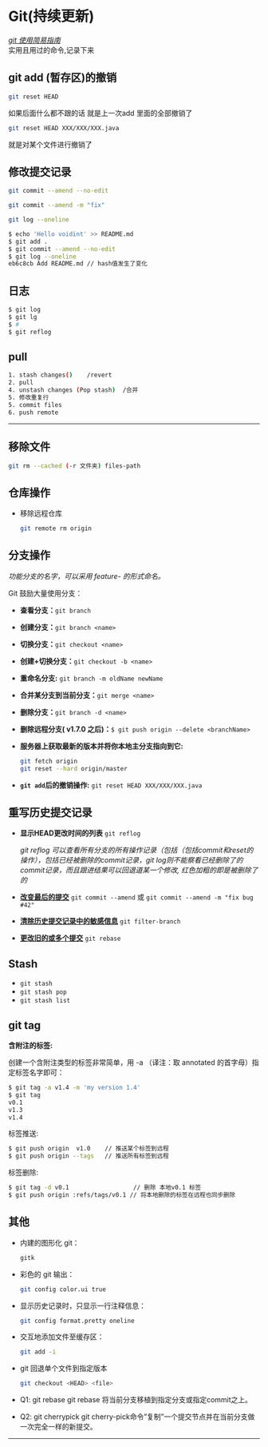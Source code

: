 # Git(持续更新) 
*[git 使用简易指南]*  
实用且用过的命令,记录下来

## git add (暂存区)的撤销  
```bash
git reset HEAD 
```
如果后面什么都不跟的话 就是上一次add 里面的全部撤销了  
```bash
git reset HEAD XXX/XXX/XXX.java 
```
就是对某个文件进行撤销了  

## 修改提交记录  
 ```bash
 git commit --amend --no-edit
 
 git commit --amend -m "fix"
 
 git log --oneline
 ```

 ```bash
 $ echo 'Hello voidint' >> README.md
 $ git add .
 $ git commit --amend --no-edit
 $ git log --oneline
 eb6c8cb Add README.md // hash值发生了变化
 ```


## 日志 
```	bash
$ git log
$ git lg   
$ #
$ git reflog
```

## pull
```bash
1. stash changes()    /revert
2. pull
4. unstash changes (Pop stash)  /合并
5. 修改重复行
5. commit files   
6. push remote
```
---
## 移除文件
```bash
git rm --cached (-r 文件夹) files-path   
```

## 仓库操作
- 移除远程仓库
	
	```bash
	git remote rm origin  
	```

## 分支操作

*功能分支的名字，可以采用 feature- 的形式命名。*

Git 鼓励大量使用分支：

- __查看分支：__`git branch`

- __创建分支：__`git branch <name>`

- __切换分支：__`git checkout <name>`

- __创建+切换分支：__`git checkout -b <name>`

- __重命名分支:__ `git branch -m oldName newName`

- __合并某分支到当前分支：__`git merge <name>`

- __删除分支：__`git branch -d <name>`

- __删除远程分支( v1.7.0 之后)：__`$ git push origin --delete <branchName>`
- __服务器上获取最新的版本并将你本地主分支指向到它:__
	
	``` bash
	git fetch origin  
	git reset --hard origin/master
	```

- __`git add`后的撤销操作:__ `git reset HEAD XXX/XXX/XXX.java`

## 重写历史提交记录

- __显示HEAD更改时间的列表__ `git reflog`  

    *git reflog 可以查看所有分支的所有操作记录（包括（包括commit和reset的操作），包括已经被删除的commit记录，git log则不能察看已经删除了的commit记录，而且跟进结果可以回退道某一个修改, 红色加粗的即是被删除了的*
- __[改变最后的提交]__ `git commit --amend` 或 `git commit --amend -m "fix bug #42"`

- __[清除历史提交记录中的敏感信息]__ `git filter-branch`
- __[更改旧的或多个提交]__ `git rebase`




## Stash 

- `git stash`
- `git stash pop`
- `git stash list`


## git tag

__含附注的标签:__ 

创建一个含附注类型的标签非常简单，用 -a （译注：取 annotated 的首字母）指定标签名字即可：  

``` bash
$ git tag -a v1.4 -m 'my version 1.4'  
$ git tag  
v0.1  
v1.3  
v1.4  
```
标签推送:  
``` bash
$ git push origin  v1.0    // 推送某个标签到远程
$ git push origin --tags   // 推送所有标签到远程
```
标签删除:  
``` bash
$ git tag -d v0.1                  // 删除 本地v0.1 标签 
$ git push origin :refs/tags/v0.1 // 将本地删除的标签在远程也同步删除
```
##  其他

- 内建的图形化 git：

  ```bash
  gitk
  ```

- 彩色的 git 输出：

  ```bash
  git config color.ui true
  ```

- 显示历史记录时，只显示一行注释信息：

  ```bash
  git config format.pretty oneline
  ```
- 交互地添加文件至缓存区：

  ```bash
  git add -i
  ```

- git  回退单个文件到指定版本

  ```bash
  git checkout <HEAD> <file>
  ```


- Q1: git rebase
git rebase 将当前分支移植到指定分支或指定commit之上。


- Q2: git cherrypick
git cherry-pick命令”复制”一个提交节点并在当前分支做一次完全一样的新提交。


---

[改变最后的提交]:https://www.atlassian.com/git/tutorials/rewriting-history
[更改旧的或多个提交]:改变最后的提交
[清除历史提交记录中的敏感信息]:http://debugtalk.com/post/clean-sensitive-data-from-git-history-commits/
[git 使用简易指南]:http://www.bootcss.com/p/git-guide/

